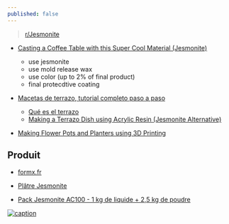 ```yaml
---
published: false
---
```

> [r/Jesmonite](https://www.reddit.com/r/Jesmonite/comments/vv1ugf/ive_only_hear_about_jesmonite_recently_and_i_love/)

- [Casting a Coffee Table with this Super Cool Material (Jesmonite)](https://www.youtube.com/watch?v=GGpN61XvLtU&list=PLh9akXp2EH2B3d0UdPehRyoL2pByiZUaY&index=11)
	- use jesmonite
    - use mold release wax
    - use color (up to 2% of final product)
    - final protecdtive coating
    
- [Macetas de terrazo, tutorial completo paso a paso](https://www.youtube.com/watch?v=eD8TXtzpAys)
	- [Qué es el terrazo](https://www.youtube.com/watch?v=454kI5uO1UA)
	- [Making a Terrazo Dish using Acrylic Resin (Jesmonite Alternative)](https://www.youtube.com/watch?v=grQ8vcLFbb4) 

- [Making Flower Pots and Planters using 3D Printing](https://www.youtube.com/watch?v=q8P_RM9veSE)

## Produit
- [formx.fr](https://www.formx.fr/jesmonite-systeme-acrylique/ac100/index.php)
- [Plâtre Jesmonite ](https://www.prodemmia.fr/catalogue/platre-jesmonite)

- [Pack Jesmonite AC100 - 1 kg de liquide + 2,5 kg de poudre](https://la-petite-epicerie.fr/fr/matiere-premiere/28214-pack-jesmonite-ac100-35-kg-2563655890924.html)

[![caption](https://img.youtube.com/vi/GGpN61XvLtU/0.jpg)](https://www.youtube.com/watch?v=GGpN61XvLtU)
